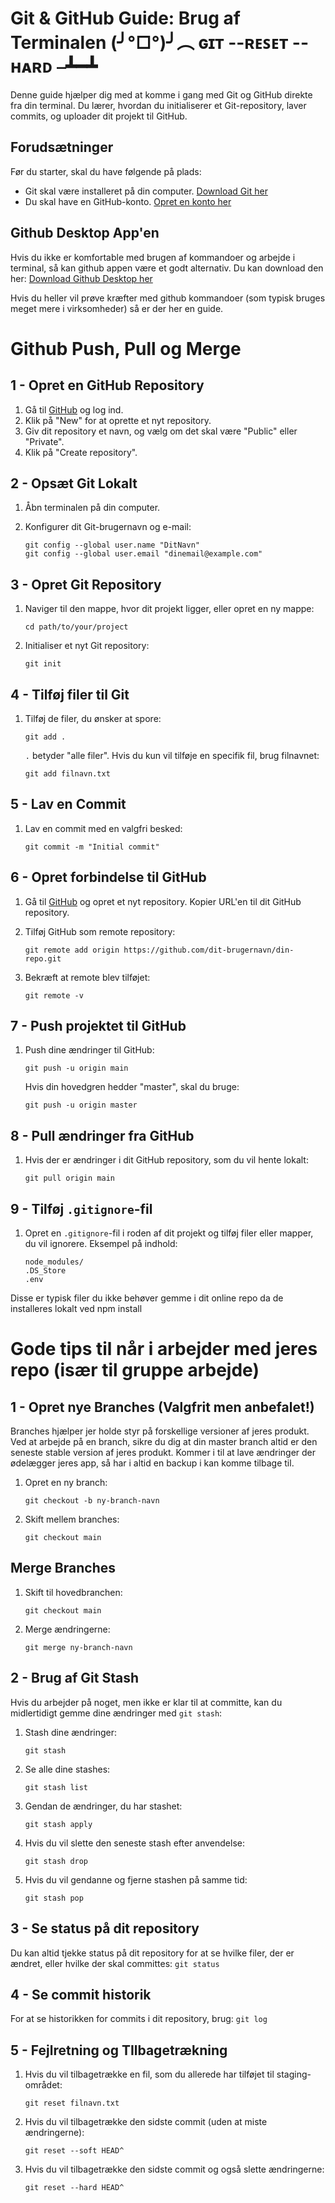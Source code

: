 # Git & GitHub Guide: Brug af Terminalen (╯°□°)╯︵ ɢɪᴛ --ʀᴇꜱᴇᴛ --ʜᴀʀᴅ ⎯┻━┻


Denne guide hjælper dig med at komme i gang med Git og GitHub direkte fra din terminal. Du lærer, hvordan du initialiserer et Git-repository, laver commits, og uploader dit projekt til GitHub.

## Forudsætninger

Før du starter, skal du have følgende på plads:

- Git skal være installeret på din computer. [Download Git her](https://git-scm.com/downloads)
- Du skal have en GitHub-konto. [Opret en konto her](https://github.com/)

## Github Desktop App'en

Hvis du ikke er komfortable med brugen af kommandoer og arbejde i terminal, så kan github appen være et godt alternativ. Du kan download den her: [Download Github Desktop her](https://github.com/apps/desktop)

Hvis du heller vil prøve kræfter med github kommandoer (som typisk bruges meget mere i virksomheder) så er der her en guide. 


# Github Push, Pull og Merge

## 1 - Opret en GitHub Repository

1. Gå til [GitHub](https://github.com) og log ind.
2. Klik på "New" for at oprette et nyt repository.
3. Giv dit repository et navn, og vælg om det skal være "Public" eller "Private".
4. Klik på "Create repository".


## 2 - Opsæt Git Lokalt

1. Åbn terminalen på din computer.
2. Konfigurer dit Git-brugernavn og e-mail:

   ```
   git config --global user.name "DitNavn"
   git config --global user.email "dinemail@example.com"
   ```



## 3 - Opret Git Repository

1. Naviger til den mappe, hvor dit projekt ligger, eller opret en ny mappe:
    ```
    cd path/to/your/project
    ```

2. Initialiser et nyt Git repository:
    ```
    git init
    ```


## 4 - Tilføj filer til Git

1. Tilføj de filer, du ønsker at spore:
    ```
    git add .
    ```

   `.` betyder "alle filer". Hvis du kun vil tilføje en specifik fil, brug filnavnet:
    ```
    git add filnavn.txt
    ```


## 5 - Lav en Commit

1. Lav en commit med en valgfri besked:
    ```
    git commit -m "Initial commit"
    ```


## 6 - Opret forbindelse til GitHub

1. Gå til [GitHub](https://github.com) og opret et nyt repository. Kopier URL'en til dit GitHub repository.

2. Tilføj GitHub som remote repository:
    ```
    git remote add origin https://github.com/dit-brugernavn/din-repo.git
    ```

3. Bekræft at remote blev tilføjet:
    ```
    git remote -v
    ```


## 7 - Push projektet til GitHub

1. Push dine ændringer til GitHub:
    ```
    git push -u origin main
    ```

    Hvis din hovedgren hedder "master", skal du bruge:
    ```
    git push -u origin master
    ```


## 8 - Pull ændringer fra GitHub

1. Hvis der er ændringer i dit GitHub repository, som du vil hente lokalt:
    ```
    git pull origin main
    ```


## 9 - Tilføj `.gitignore`-fil

1. Opret en `.gitignore`-fil i roden af dit projekt og tilføj filer eller mapper, du vil ignorere. Eksempel på indhold:
    ```
    node_modules/
    .DS_Store
    .env
    ```

Disse er typisk filer du ikke behøver gemme i dit online repo da de installeres lokalt ved npm install


# Gode tips til når i arbejder med jeres repo (især til gruppe arbejde)

## 1 - Opret nye Branches (Valgfrit men anbefalet!)

Branches hjælper jer holde styr på forskellige versioner af jeres produkt. Ved at arbejde på en branch, sikre du dig at din master branch altid er den seneste stable version af jeres produkt. Kommer i til at lave ændringer der ødelægger jeres app, så har i altid en backup i kan komme tilbage til.

1. Opret en ny branch:
    ```
    git checkout -b ny-branch-navn
    ```

2. Skift mellem branches:
    ```
    git checkout main
    ```

## Merge Branches

1. Skift til hovedbranchen:
    ```
    git checkout main
    ```

2. Merge ændringerne:
    ```
    git merge ny-branch-navn
    ```


## 2 - Brug af Git Stash

Hvis du arbejder på noget, men ikke er klar til at committe, kan du midlertidigt gemme dine ændringer med `git stash`:

1. Stash dine ændringer:
    ```
    git stash
    ```

2. Se alle dine stashes:
    ```
    git stash list
    ```

3. Gendan de ændringer, du har stashet:
    ```
    git stash apply
    ```

4. Hvis du vil slette den seneste stash efter anvendelse:
    ```
    git stash drop
    ```

5. Hvis du vil gendanne og fjerne stashen på samme tid:
    ```
    git stash pop
    ```


## 3 - Se status på dit repository

Du kan altid tjekke status på dit repository for at se hvilke filer, der er ændret, eller hvilke der skal committes:
    ```
    git status
    ```


## 4 - Se commit historik

For at se historikken for commits i dit repository, brug:
    ```
    git log
    ```


## 5 - Fejlretning og TIlbagetrækning

1. Hvis du vil tilbagetrække en fil, som du allerede har tilføjet til staging-området:
    ```
    git reset filnavn.txt
    ```

2. Hvis du vil tilbagetrække den sidste commit (uden at miste ændringerne):
    ```
    git reset --soft HEAD^
    ```

3. Hvis du vil tilbagetrække den sidste commit og også slette ændringerne:
    ```
    git reset --hard HEAD^
    ```

